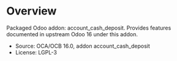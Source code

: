 # Overview

Packaged Odoo addon: account_cash_deposit. Provides features documented in upstream Odoo 16 under this addon.

- Source: OCA/OCB 16.0, addon account_cash_deposit
- License: LGPL-3
